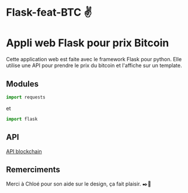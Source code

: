 # Flask-feat-BTC :v:
# Appli web Flask pour prix Bitcoin

Cette application web est faite avec le framework Flask pour python.
Elle utilise une API pour prendre le prix du bitcoin et l'affiche sur un template.

## Modules
```python
import requests
```
et 
```python
import flask
```

## API
[API blockchain](https://blockchain.info/ticker?base=BTC)


## Remerciments

Merci à Chloé pour son aide sur le design, ça fait plaisir. :black_nib::triangular_ruler:

